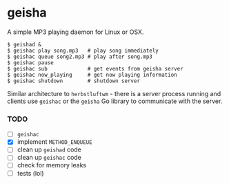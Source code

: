 # geisha

A simple MP3 playing daemon for Linux or OSX.

    $ geishad &
    $ geishac play song.mp3   # play song immediately
    $ geishac queue song2.mp3 # play after song.mp3
    $ geishac pause
    $ geishac sub             # get events from geisha server
    $ geishac now_playing     # get now playing information
    $ geishac shutdown        # shutdown server

Similar architecture to `herbstluftwm` - there is a server process
running and clients use `geishac` or the `geisha` Go library to
communicate with the server.

### TODO

 - [ ] `geishac`
 - [x] implement `METHOD_ENQUEUE`
 - [ ] clean up `geishad` code
 - [ ] clean up `geishac` code
 - [ ] check for memory leaks
 - [ ] tests (lol)
